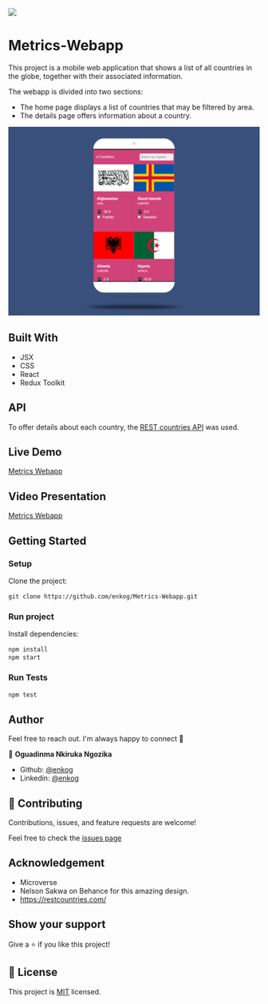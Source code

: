 ![](https://img.shields.io/badge/Microverse-blueviolet)

# Metrics-Webapp
This project is a mobile web application that shows a list of all countries in the globe, together with their associated information.

The webapp is divided into two sections: 
- The home page displays a list of countries that may be filtered by area.
- The details page offers information about a country.

![image](https://raw.githubusercontent.com/enkog/Metrics-Webapp/main/src/assets/screenshot.png)
## Built With
- JSX
- CSS
- React
- Redux Toolkit

## API
To offer details about each country, the [REST countries API](https://restcountries.com/) was used.

## Live Demo

[Metrics Webapp](https://metrics-webapp.herokuapp.com/countries)

## Video Presentation

[Metrics Webapp](https://drive.google.com/file/d/1hwoMFe2K4JU15yOrRTv4OGDdJ9qs3ZYT/view?usp=sharing)

## Getting Started

### Setup

Clone the project:

```
git clone https://github.com/enkog/Metrics-Webapp.git
```

### Run project

Install dependencies:

```
npm install
npm start
```

### Run Tests

```
npm test

```

## Author

Feel free to reach out. I'm always happy to connect :slightly_smiling_face:

👤 **Oguadinma Nkiruka Ngozika**

- Github: [@enkog](https://github.com/enkog)
- Linkedin: [@enkog](https://www.linkedin.com/in/enkog/)

## 🤝 Contributing

Contributions, issues, and feature requests are welcome!

Feel free to check the [issues page](/../../../issues)

## Acknowledgement
- Microverse
- Nelson Sakwa on Behance for this amazing design.
- https://restcountries.com/

## Show your support

Give a ⭐️ if you like this project!

## 📝 License

This project is [MIT](./MIT.md) licensed.